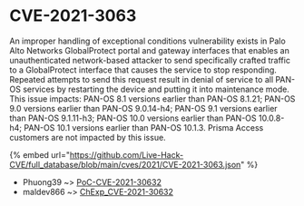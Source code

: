 # CVE-2021-3063

An improper handling of exceptional conditions vulnerability exists in Palo Alto Networks GlobalProtect portal and gateway interfaces that enables an unauthenticated network-based attacker to send specifically crafted traffic to a GlobalProtect interface that causes the service to stop responding. Repeated attempts to send this request result in denial of service to all PAN-OS services by restarting the device and putting it into maintenance mode. This issue impacts: PAN-OS 8.1 versions earlier than PAN-OS 8.1.21; PAN-OS 9.0 versions earlier than PAN-OS 9.0.14-h4; PAN-OS 9.1 versions earlier than PAN-OS 9.1.11-h3; PAN-OS 10.0 versions earlier than PAN-OS 10.0.8-h4; PAN-OS 10.1 versions earlier than PAN-OS 10.1.3. Prisma Access customers are not impacted by this issue.

{% embed url="https://github.com/Live-Hack-CVE/full_database/blob/main/cves/2021/CVE-2021-3063.json" %}


* Phuong39 ~> [PoC-CVE-2021-30632](https://www.alice-snow.ru/2021/database/cve-2021-3063/poc-cve-2021-30632-phuong39)
* maldev866 ~> [ChExp_CVE-2021-30632](https://www.alice-snow.ru/2021/database/cve-2021-3063/chexp_cve-2021-30632-maldev866)